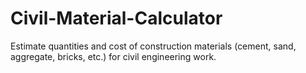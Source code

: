# Civil-Material-Calculator
Estimate quantities and cost of construction materials (cement, sand, aggregate, bricks, etc.) for civil engineering work.
